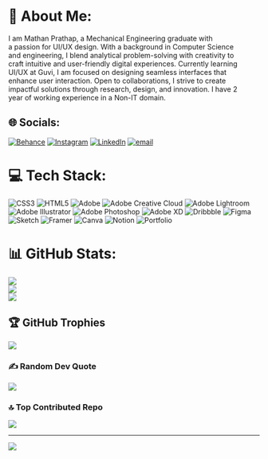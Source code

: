 # 💫 About Me:
I am Mathan Prathap, a Mechanical Engineering graduate with <br>a passion for UI/UX design. With a background in Computer Science <br>and engineering, I blend analytical problem-solving with creativity to <br>craft intuitive and user-friendly digital experiences. Currently learning <br>UI/UX at Guvi, I am focused on designing seamless interfaces that <br>enhance user interaction. Open to collaborations, I strive to create <br>impactful solutions through research, design, and innovation. I have 2 <br>year of working experience in a Non-IT domain.


## 🌐 Socials:
[![Behance](https://img.shields.io/badge/Behance-1769ff?logo=behance&logoColor=white)](https://behance.net/https://www.behance.net/mathanprathap) [![Instagram](https://img.shields.io/badge/Instagram-%23E4405F.svg?logo=Instagram&logoColor=white)](https://instagram.com/https://www.instagram.com/mathanchandran23?igsh=aTZmemU2OHN6cHJ0) [![LinkedIn](https://img.shields.io/badge/LinkedIn-%230077B5.svg?logo=linkedin&logoColor=white)](https://linkedin.com/in/http://www.linkedin.com/in/mathan-prathap-jayachandran-52330b328) [![email](https://img.shields.io/badge/Email-D14836?logo=gmail&logoColor=white)](mailto:mathanprathap2310@gmail.com) 

# 💻 Tech Stack:
![CSS3](https://img.shields.io/badge/css3-%231572B6.svg?style=flat&logo=css3&logoColor=white) ![HTML5](https://img.shields.io/badge/html5-%23E34F26.svg?style=flat&logo=html5&logoColor=white) ![Adobe](https://img.shields.io/badge/adobe-%23FF0000.svg?style=flat&logo=adobe&logoColor=white) ![Adobe Creative Cloud](https://img.shields.io/badge/Adobe%20Creative%20Cloud-DA1F26.svg?style=flat&logo=Adobe%20Creative%20Cloud&logoColor=white) ![Adobe Lightroom](https://img.shields.io/badge/Adobe%20Lightroom-31A8FF.svg?style=flat&logo=Adobe%20Lightroom&logoColor=white) ![Adobe Illustrator](https://img.shields.io/badge/adobe%20illustrator-%23FF9A00.svg?style=flat&logo=adobe%20illustrator&logoColor=white) ![Adobe Photoshop](https://img.shields.io/badge/adobe%20photoshop-%2331A8FF.svg?style=flat&logo=adobe%20photoshop&logoColor=white) ![Adobe XD](https://img.shields.io/badge/Adobe%20XD-470137?style=flat&logo=Adobe%20XD&logoColor=#FF61F6) ![Dribbble](https://img.shields.io/badge/Dribbble-EA4C89?style=flat&logo=dribbble&logoColor=white) ![Figma](https://img.shields.io/badge/figma-%23F24E1E.svg?style=flat&logo=figma&logoColor=white) ![Sketch](https://img.shields.io/badge/Sketch-FFB387?style=flat&logo=sketch&logoColor=black) ![Framer](https://img.shields.io/badge/Framer-black?style=flat&logo=framer&logoColor=blue) ![Canva](https://img.shields.io/badge/Canva-%2300C4CC.svg?style=flat&logo=Canva&logoColor=white) ![Notion](https://img.shields.io/badge/Notion-%23000000.svg?style=flat&logo=notion&logoColor=white) ![Portfolio](https://img.shields.io/badge/Portfolio-%23000000.svg?style=flat&logo=firefox&logoColor=#FF7139)
# 📊 GitHub Stats:
![](https://github-readme-stats.vercel.app/api?username=Mathanprathap&theme=shadow_blue&hide_border=false&include_all_commits=false&count_private=true)<br/>
![](https://nirzak-streak-stats.vercel.app/?user=Mathanprathap&theme=shadow_blue&hide_border=false)<br/>
![](https://github-readme-stats.vercel.app/api/top-langs/?username=Mathanprathap&theme=shadow_blue&hide_border=false&include_all_commits=false&count_private=true&layout=compact)

## 🏆 GitHub Trophies
![](https://github-profile-trophy.vercel.app/?username=Mathanprathap&theme=cobalt&no-frame=false&no-bg=true&margin-w=4)

### ✍️ Random Dev Quote
![](https://quotes-github-readme.vercel.app/api?type=horizontal&theme=radical)

### 🔝 Top Contributed Repo
![](https://github-contributor-stats.vercel.app/api?username=Mathanprathap&limit=5&theme=dark&combine_all_yearly_contributions=true)

---
[![](https://visitcount.itsvg.in/api?id=Mathanprathap&icon=0&color=0)](https://visitcount.itsvg.in)

<!-- Proudly created with GPRM ( https://gprm.itsvg.in ) -->
